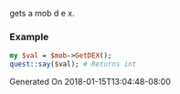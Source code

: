 gets a mob d e x.
### Example

```perl
my $val = $mob->GetDEX();
quest::say($val); # Returns int
```


Generated On 2018-01-15T13:04:48-08:00